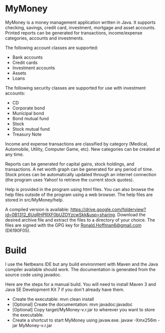 MyMoney
=======

MyMoney is a money management application written in Java.  It supports checking, savings, credit card, investment, mortgage and asset accounts.  Printed reports can be generated for transactions, income/expense categories, accounts and investments.

The following account classes are supported:
  - Bank accounts
  - Credit cards
  - Investment accounts
  - Assets
  - Loans
  
The following security classes are supported for use with investment accounts:
  - CD
  - Corporate bond
  - Municipal bond
  - Bond mutual fund
  - Stock
  - Stock mutual fund
  - Treasury Note
  
Income and expense transactions are classified by category (Medical, Automobile, Utility, Computer Game, etc).  New categories can be created at any time.
 
Reports can be generated for capital gains, stock holdings, and transactions.  A net worth graph can be generated for any period of time.  Stock prices can be automatically updated through an internet connection (the program uses Yahoo! to retrieve the current stock quotes).
 
Help is provided in the program using html files.  You can also browse the help files outside of the program using a web browser.  The help files are stored in src/MyMoney/help.

A compiled version is available: https://drive.google.com/folderview?id=0B1312_6UqRHPRXF0bUZOYzcwSkk&usp=sharing.  Download the desired archive file and extract the files to a directory of your choice.  The files are signed with the GPG key for Ronald.Hoffman6@gmail.com (D6190F05).


Build
=====

I use the Netbeans IDE but any build environment with Maven and the Java compiler available should work.  The documentation is generated from the source code using javadoc.

Here are the steps for a manual build.  You will need to install Maven 3 and Java SE Development Kit 7 if you don't already have them.

  - Create the executable: mvn clean install
  - [Optional] Create the documentation: mvn javadoc:javadoc
  - [Optional] Copy target/MyMoney-v.r.jar to wherever you want to store the executable.
  - Create a shortcut to start MyMoney using javaw.exe. 
		javaw -Xmx256m -jar MyMoney-v.r.jar

	
